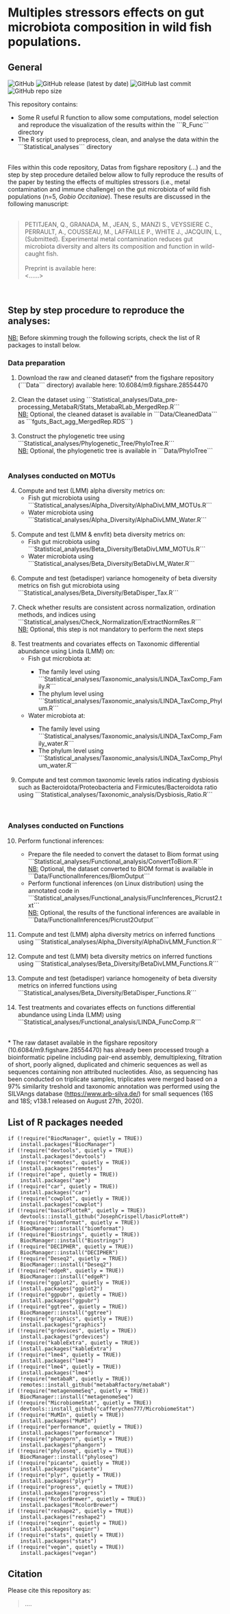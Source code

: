 # Multiples stressors effects on gut microbiota composition in wild fish populations.
## General
![GitHub](https://img.shields.io/github/license/qpetitjean/Multiple-stressors-effects-wild-fish-gut-microbiota)
![GitHub release (latest by date)](https://img.shields.io/github/v/release/qpetitjean/Multiple-stressors-effects-wild-fish-gut-microbiota)
![GitHub last commit](https://img.shields.io/github/last-commit/qpetitjean/Multiple-stressors-effects-wild-fish-gut-microbiota)
![GitHub repo size](https://img.shields.io/github/repo-size/qpetitjean/Multiple-stressors-effects-wild-fish-gut-microbiota)

This repository contains:
<ul>
<li>Some R useful R function to allow some computations, model selection and reproduce the visualization of the results within the ```R_Func``` directory</li>
<li>The R script used to preprocess, clean, and analyse the data within the ```Statistical_analyses``` directory</li>
</ul><br />
Files within this code repository, Datas from figshare repository (...) and the step by step procedure detailed below allow to fully reproduce the results of the paper by testing the effects of multiples stressors (i.e., metal contamination and immune challenge) on the gut microbiota of wild fish populations (n=5, <i>Gobio Occitaniae</i>). These results are discussed in the following manuscript: <br /><br />

>PETITJEAN, Q., GRANADA, M., JEAN, S., MANZI S., VEYSSIERE C., PERRAULT, A., COUSSEAU, M., LAFFAILLE P., WHITE J., JACQUIN, L., (Submitted). Experimental metal contamination reduces gut microbiota diversity and alters its composition and function in wild-caught fish.<br /><br />
Preprint is available
here:<br /><......>
<br />

## Step by step procedure to reproduce the analyses:

<u>NB:</u> Before skimming trough the following scripts, check the list of R packages to install below. 

### Data preparation
<ol start="1">
<li>Download the raw and cleaned dataset\* from the figshare repository (```Data``` directory) available here: 10.6084/m9.figshare.28554470 </li><br />

<li>Clean the dataset using ```Statistical_analyses/Data_pre-processing_MetabaR/Stats_MetabaRLab_MergedRep.R``` <br />
<u>NB:</u> Optional, the cleaned dataset is available in ```Data/CleanedData``` as ```fguts_Bact_agg_MergedRep.RDS```) </li><br />

<li>Construct the phylogenetic tree using ```Statistical_analyses/Phylogenetic_Tree/PhyloTree.R``` <br />
<u>NB:</u> Optional, the phylogenetic tree is available in ```Data/PhyloTree```</li><br />
</ol>

### Analyses conducted on MOTUs
<ol start="4">
<li>Compute and test (LMM) alpha diversity metrics on:
<ul>
 <li>Fish gut microbiota using ```Statistical_analyses/Alpha_Diversity/AlphaDivLMM_MOTUs.R```</li>
 <li>Water microbiota using ```Statistical_analyses/Alpha_Diversity/AlphaDivLMM_Water.R``` </li>
  </li>
 </ul><br />
 
<li>Compute and test (LMM & envfit) beta diversity metrics on:
<ul>
 <li>Fish gut microbiota using ```Statistical_analyses/Beta_Diversity/BetaDivLMM_MOTUs.R```</li>
 <li>Water microbiota using ```Statistical_analyses/Beta_Diversity/BetaDivLM_Water.R```</li>
  </li>
 </ul><br />

<li>Compute and test (betadisper) variance homogeneity of beta diversity metrics on fish gut microbiota using ```Statistical_analyses/Beta_Diversity/BetaDisper_Tax.R``` </li><br />

<li>Check whether results are consistent across normalization, ordination methods, and indices using ```Statistical_analyses/Check_Normalization/ExtractNormRes.R``` <br />
<u>NB:</u> Optional, this step is not mandatory to perform the next steps</li><br />

<li>Test treatments and covariates effects on Taxonomic differential abundance using Linda (LMM) on:
<ul>
 <li>Fish gut microbiota at:</li> 
 <ul>
  <li>The family level using ```Statistical_analyses/Taxonomic_analysis/LINDA_TaxComp_Family.R```</li> 
  <li>The phylum level using ```Statistical_analyses/Taxonomic_analysis/LINDA_TaxComp_Phylum.R```</li>
 </ul>
 <li>Water microbiota at:</li> 
 <ul>
  <li>The family level using ```Statistical_analyses/Taxonomic_analysis/LINDA_TaxComp_Family_water.R```</li> 
  <li>The phylum level using ```Statistical_analyses/Taxonomic_analysis/LINDA_TaxComp_Phylum_water.R```</li>
 </ul>
  </li>
 </ul><br />

<li>Compute and test common taxonomic levels ratios indicating dysbiosis such as Bacteroidota/Proteobacteria and Firmicutes/Bacteroidota ratio using ```Statistical_analyses/Taxonomic_analysis/Dysbiosis_Ratio.R```  </li> 
</ol><br />

### Analyses conducted on Functions
<ol start="10">
<li>Perform functional inferences:  </li>
<ul>
  <li>Prepare the file needed to convert the dataset to Biom format using ```Statistical_analyses/Functional_analysis/ConvertToBiom.R```<br />
<u>NB:</u> Optional, the dataset converted to BIOM format is available in ```Data/FunctionalInferences/BiomOutput``` </li>
  
  <li>Perform functional inferences (on Linux distribution) using the annotated code in ```Statistical_analyses/Functional_analysis/FuncInferences_Picrust2.txt```<br />
<u>NB:</u> Optional, the results of the functional inferences are available in ```Data/FunctionalInferences/Picrust2Output```</li>
 </ul><br />

<li>Compute and test (LMM) alpha diversity metrics on inferred functions using ```Statistical_analyses/Alpha_Diversity/AlphaDivLMM_Function.R``` </li><br />

<li>Compute and test (LMM) beta diversity metrics on inferred functions using ```Statistical_analyses/Beta_Diversity/BetaDivLMM_Functions.R``` </li><br />

<li>Compute and test (betadisper) variance homogeneity of beta diversity metrics on inferred functions using ```Statistical_analyses/Beta_Diversity/BetaDisper_Functions.R``` </li><br />

<li>Test treatments and covariates effects on functions differential abundance using Linda (LMM) using ```Statistical_analyses/Functional_analysis/LINDA_FuncComp.R``` </li><br />
</ol>

\* The raw dataset available in the figshare repository (10.6084/m9.figshare.28554470) has already been processed trough a bioinformatic pipeline including pair-end assembly, demultiplexing, filtration of short, poorly aligned, duplicated and chimeric sequences as well as sequences containing non attributed nucleotides. Also, as sequencing has been conducted on triplicate samples, triplicates were merged based on a 97% similarity treshold and taxonomic annotation was performed using the SILVAngs database (https://www.arb-silva.de/) for small sequences (16S and 18S; v138.1 released on August 27th, 2020).

## List of R packages needed 

```{r} 
if (!require("BiocManager", quietly = TRUE))
    install.packages("BiocManager")
if (!require("devtools", quietly = TRUE))
    install.packages("devtools")
if (!require("remotes", quietly = TRUE))
    install.packages("remotes")
if (!require("ape", quietly = TRUE))
    install.packages("ape")
if (!require("car", quietly = TRUE))
    install.packages("car")
if (!require("cowplot", quietly = TRUE))
    install.packages("cowplot")
if (!require("basicPlotteR", quietly = TRUE))
    devtools::install_github("JosephCrispell/basicPlotteR")
if (!require("biomformat", quietly = TRUE))
    BiocManager::install("biomformat")
if (!require("Biostrings", quietly = TRUE))
    BiocManager::install("Biostrings")
if (!require("DECIPHER", quietly = TRUE))
    BiocManager::install("DECIPHER")
if (!require("Deseq2", quietly = TRUE))
    BiocManager::install("Deseq2")
if (!require("edgeR", quietly = TRUE))
    BiocManager::install("edgeR")
if (!require("ggplot2", quietly = TRUE))
    install.packages("ggplot2")
if (!require("ggpubr", quietly = TRUE))
    install.packages("ggpubr")
if (!require("ggtree", quietly = TRUE))
    BiocManager::install("ggtree")
if (!require("graphics", quietly = TRUE))
    install.packages("graphics")
if (!require("grdevices", quietly = TRUE))
    install.packages("grdevices")
if (!require("kableExtra", quietly = TRUE))
    install.packages("kableExtra")
if (!require("lme4", quietly = TRUE))
    install.packages("lme4")
if (!require("lme4", quietly = TRUE))
    install.packages("lme4")
if (!require("metabaR", quietly = TRUE))
    remotes::install_github("metabaRfactory/metabaR")
if (!require("metagenomeSeq", quietly = TRUE))
    BiocManager::install("metagenomeSeq")
if (!require("MicrobiomeStat", quietly = TRUE))
    devtools::install_github("cafferychen777/MicrobiomeStat")
if (!require("MuMIn", quietly = TRUE))
    install.packages("MuMIn")
if (!require("performance", quietly = TRUE))
    install.packages("performance")
if (!require("phangorn", quietly = TRUE))
    install.packages("phangorn")
if (!require("phyloseq", quietly = TRUE))
    BiocManager::install("phyloseq")
if (!require("picante", quietly = TRUE))
    install.packages("picante")
if (!require("plyr", quietly = TRUE))
    install.packages("plyr")
if (!require("progress", quietly = TRUE))
    install.packages("progress")
if (!require("RcolorBrewer", quietly = TRUE))
    install.packages("RcolorBrewer")
if (!require("reshape2", quietly = TRUE))
    install.packages("reshape2")
if (!require("seqinr", quietly = TRUE))
    install.packages("seqinr")
if (!require("stats", quietly = TRUE))
    install.packages("stats")
if (!require("vegan", quietly = TRUE))
    install.packages("vegan")
```

## Citation

Please cite this repository as:
> ....
